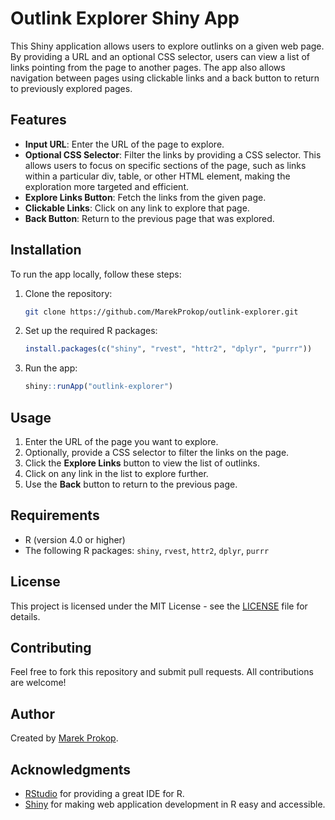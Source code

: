 # Outlink Explorer Shiny App

This Shiny application allows users to explore outlinks on a given web page. By providing a URL and an optional CSS selector, users can view a list of links pointing from the page to another pages. The app also allows navigation between pages using clickable links and a back button to return to previously explored pages.

## Features

- **Input URL**: Enter the URL of the page to explore.
- **Optional CSS Selector**: Filter the links by providing a CSS selector. This allows users to focus on specific sections of the page, such as links within a particular div, table, or other HTML element, making the exploration more targeted and efficient.
- **Explore Links Button**: Fetch the links from the given page.
- **Clickable Links**: Click on any link to explore that page.
- **Back Button**: Return to the previous page that was explored.

## Installation

To run the app locally, follow these steps:

1. Clone the repository:

   ```sh
   git clone https://github.com/MarekProkop/outlink-explorer.git
   ```

2. Set up the required R packages:

   ```r
   install.packages(c("shiny", "rvest", "httr2", "dplyr", "purrr"))
   ```

3. Run the app:

   ```r
   shiny::runApp("outlink-explorer")
   ```

## Usage

1. Enter the URL of the page you want to explore.
2. Optionally, provide a CSS selector to filter the links on the page.
3. Click the **Explore Links** button to view the list of outlinks.
4. Click on any link in the list to explore further.
5. Use the **Back** button to return to the previous page.



## Requirements

- R (version 4.0 or higher)
- The following R packages: `shiny`, `rvest`, `httr2`, `dplyr`, `purrr`

## License

This project is licensed under the MIT License - see the [LICENSE](LICENSE) file for details.

## Contributing

Feel free to fork this repository and submit pull requests. All contributions are welcome!

## Author

Created by [Marek Prokop](https://github.com/MarekProkop).

## Acknowledgments

- [RStudio](https://www.rstudio.com/) for providing a great IDE for R.
- [Shiny](https://shiny.rstudio.com/) for making web application development in R easy and accessible.

